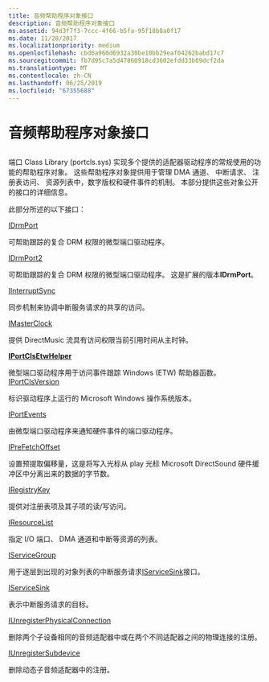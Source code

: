 ```yaml
---
title: 音频帮助程序对象接口
description: 音频帮助程序对象接口
ms.assetid: 94d3f7f3-7ccc-4f66-b5fa-95f18b8a0f17
ms.date: 11/28/2017
ms.localizationpriority: medium
ms.openlocfilehash: cbd6a960d6932a30be10bb29eaf04262babd17c7
ms.sourcegitcommit: fb7d95c7a5d47860918cd3602efdd33b69dcf2da
ms.translationtype: MT
ms.contentlocale: zh-CN
ms.lasthandoff: 06/25/2019
ms.locfileid: "67355688"
---
```

# <a name="audio-helper-object-interfaces"></a>音频帮助程序对象接口


## <span id="ddk_audio_helper_object_interfaces_ks"></span><span id="DDK_AUDIO_HELPER_OBJECT_INTERFACES_KS"></span>


端口 Class Library (portcls.sys) 实现多个提供的适配器驱动程序的常规使用的功能的帮助程序对象。 这些帮助程序对象提供用于管理 DMA 通道、 中断请求、 注册表访问、 资源列表中，数字版权和硬件事件的机制。 本部分提供这些对象公开的接口的详细信息。

此部分所述的以下接口：


[IDrmPort](https://docs.microsoft.com/windows-hardware/drivers/ddi/content/portcls/nn-portcls-idrmport)

可帮助跟踪的复合 DRM 权限的微型端口驱动程序。

[IDrmPort2](https://docs.microsoft.com/windows-hardware/drivers/ddi/content/portcls/nn-portcls-idrmport2)

可帮助跟踪的复合 DRM 权限的微型端口驱动程序。 这是扩展的版本**IDrmPort**。

[IInterruptSync](https://docs.microsoft.com/windows-hardware/drivers/ddi/content/portcls/nn-portcls-iinterruptsync)

同步机制来协调中断服务请求的共享的访问。

[IMasterClock](https://docs.microsoft.com/windows-hardware/drivers/ddi/content/dmusicks/nn-dmusicks-imasterclock)

提供 DirectMusic 流具有访问权限当前引用时间从主时钟。

[**IPortClsEtwHelper**](https://docs.microsoft.com/windows-hardware/drivers/ddi/content/portcls/nn-portcls-iportclsetwhelper)

微型端口驱动程序用于访问事件跟踪 Windows (ETW) 帮助器函数。
[IPortClsVersion](https://docs.microsoft.com/windows-hardware/drivers/ddi/content/portcls/nn-portcls-iportclsversion)

标识驱动程序上运行的 Microsoft Windows 操作系统版本。

[IPortEvents](https://docs.microsoft.com/windows-hardware/drivers/ddi/content/portcls/nn-portcls-iportevents)

由微型端口驱动程序来通知硬件事件的端口驱动程序。

[IPreFetchOffset](https://docs.microsoft.com/windows-hardware/drivers/ddi/content/portcls/nn-portcls-iprefetchoffset)

设置预提取偏移量，这是将写入光标从 play 光标 Microsoft DirectSound 硬件缓冲区中分离出来的数据的字节数。

[IRegistryKey](https://docs.microsoft.com/windows-hardware/drivers/ddi/content/portcls/nn-portcls-iregistrykey)

提供对注册表项及其子项的读/写访问。

[IResourceList](https://docs.microsoft.com/windows-hardware/drivers/ddi/content/portcls/nn-portcls-iresourcelist)

指定 I/O 端口、 DMA 通道和中断等资源的列表。

[IServiceGroup](https://docs.microsoft.com/windows-hardware/drivers/ddi/content/portcls/nn-portcls-iservicegroup)

用于逐层到出现的对象列表的中断服务请求[IServiceSink](https://docs.microsoft.com/windows-hardware/drivers/ddi/content/portcls/nn-portcls-iservicesink)接口。

[IServiceSink](https://docs.microsoft.com/windows-hardware/drivers/ddi/content/portcls/nn-portcls-iservicesink)

表示中断服务请求的目标。

[IUnregisterPhysicalConnection](https://docs.microsoft.com/windows-hardware/drivers/ddi/content/portcls/nn-portcls-iunregisterphysicalconnection)

删除两个子设备相同的音频适配器中或在两个不同适配器之间的物理连接的注册。

[IUnregisterSubdevice](https://docs.microsoft.com/windows-hardware/drivers/ddi/content/portcls/nn-portcls-iunregistersubdevice)

删除动态子音频适配器中的注册。

 

 





